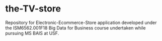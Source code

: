 # the-TV-store
Repository for Electronic-Ecommerce-Store application developed under the ISM6562.001F18 Big Data for Business course undertaken while pursuing MS BAIS at USF.
